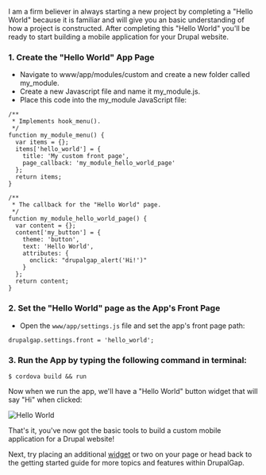 I am a firm believer in always starting a new project by completing a "Hello World" because it is familiar and will give you an basic understanding of how a project is constructed. After completing this "Hello World" you'll be ready to start building a mobile application for your Drupal website.
   
### 1. Create the "Hello World" App Page
   * Navigate to www/app/modules/custom and create a new folder called my_module. 
   * Create a new Javascript file and name it my_module.js.
   * Place this code into the my_module JavaScript file:
   
```
/**
 * Implements hook_menu().
 */
function my_module_menu() {
  var items = {};
  items['hello_world'] = {
    title: 'My custom front page',
    page_callback: 'my_module_hello_world_page'
  };
  return items;
}

/**
 * The callback for the "Hello World" page.
 */
function my_module_hello_world_page() {
  var content = {};
  content['my_button'] = {
    theme: 'button',
    text: 'Hello World',
    attributes: {
      onclick: "drupalgap_alert('Hi!')"
    }
  };
  return content;
}
```

### 2. Set the "Hello World" page as the App's Front Page
   * Open the `www/app/settings.js` file and set the app's front page path:
```
drupalgap.settings.front = 'hello_world';
```

### 3. Run the App by typing the following command in terminal:
```
$ cordova build && run
```

Now when we run the app, we'll have a "Hello World" button widget that will say "Hi" when clicked:

![Hello World](http://www.drupalgap.org/sites/default/files/hello-world_0.png)

That's it, you've now got the basic tools to build a custom mobile application for a Drupal website!

Next, try placing an additional [widget](/documentation/11_Widgets/index.md) or two on your page or head back to the getting started guide for more topics and features within DrupalGap.
